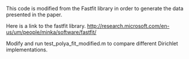This code is modified from the Fastfit library in order to generate the data presented in the paper.

Here is a link to the fastfit library.
http://research.microsoft.com/en-us/um/people/minka/software/fastfit/

Modify and run test_polya_fit_modified.m to compare different Dirichlet implementations.